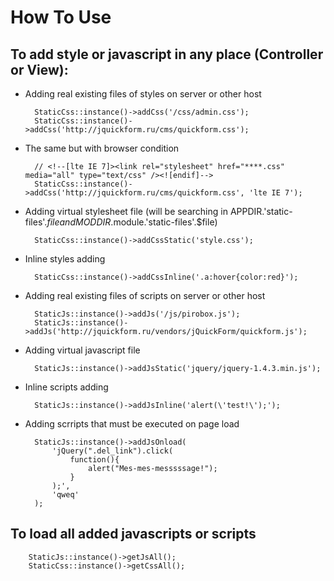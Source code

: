 # How To Use

## To add style or javascript in any place (Controller or View):

* Adding real existing files of styles on server or other host

        StaticCss::instance()->addCss('/css/admin.css');
        StaticCss::instance()->addCss('http://jquickform.ru/cms/quickform.css');

* The same but with browser condition

        // <!--[lte IE 7]><link rel="stylesheet" href="****.css" media="all" type="text/css" /><![endif]-->
        StaticCss::instance()->addCss('http://jquickform.ru/cms/quickform.css', 'lte IE 7');

* Adding virtual stylesheet file (will be searching in APPDIR.'static-files'.$file and MODDIR.$module.'static-files'.$file)

        StaticCss::instance()->addCssStatic('style.css');

* Inline styles adding

        StaticCss::instance()->addCssInline('.a:hover{color:red}');

* Adding real existing files of scripts on server or other host

        StaticJs::instance()->addJs('/js/pirobox.js');
        StaticJs::instance()->addJs('http://jquickform.ru/vendors/jQuickForm/quickform.js');

* Adding virtual javascript file

        StaticJs::instance()->addJsStatic('jquery/jquery-1.4.3.min.js');

* Inline scripts adding

        StaticJs::instance()->addJsInline('alert(\'test!\');');

* Adding scrripts that must be executed on page load

        StaticJs::instance()->addJsOnload(
            'jQuery(".del_link").click(
                function(){
                    alert("Mes-mes-messsssage!");
                }
            );',
            'qweq'
        );

## To load all added javascripts or scripts

        StaticJs::instance()->getJsAll();
        StaticCss::instance()->getCssAll();